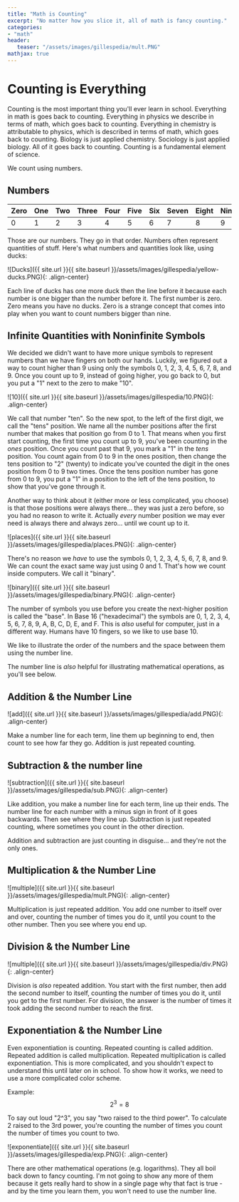 ```yaml
---
title: "Math is Counting"
excerpt: "No matter how you slice it, all of math is fancy counting."
categories: 
- "math"
header:
   teaser: "/assets/images/gillespedia/mult.PNG"
mathjax: true
---
```


# Counting is Everything

Counting is the most important thing you'll ever learn in school. Everything in math is goes back to counting. Everything in physics we describe in terms of math, which goes back to counting. Everything in chemistry is attributable to physics, which is described in terms of math, which goes back to counting. Biology is just applied chemistry. Sociology is just applied biology. All of it goes back to counting. Counting is a fundamental element of science. 

We count using numbers.

## Numbers

| Zero | One | Two | Three | Four | Five | Six | Seven | Eight | Nine |
|------|-----|-----|-------|------|------|-----|-------|-------|------|
| 0    | 1   | 2   | 3     | 4    | 5    | 6   | 7     | 8     | 9    |

Those are our numbers. They go in that order. Numbers often represent quantities of stuff. Here's what numbers and quantities look like, using ducks:

![Ducks]({{ site.url }}{{ site.baseurl }}/assets/images/gillespedia/yellow-ducks.PNG){: .align-center}

Each line of ducks has one more duck then the line before it because each number is one bigger than the number before it. The first number is zero. Zero means you have no ducks. Zero is a strange concept that comes into play when you want to count numbers bigger than nine.

## Infinite Quantities with Noninfinite Symbols

We decided we didn't want to have more unique symbols to represent numbers than we have fingers on both our hands. Luckily, we figured out a way to count higher than 9 using only the symbols 0, 1, 2, 3, 4, 5, 6, 7, 8, and 9. Once you count up to 9, instead of going higher, you go back to 0, but you put a "1" next to the zero to make "10".

![10]({{ site.url }}{{ site.baseurl }}/assets/images/gillespedia/10.PNG){: .align-center}

We call that number "ten". So the new spot, to the left of the first digit, we call the "tens" position. We name all the number positions after the first number that makes that position go from 0 to 1. That means when you first start counting, the first time you count up to 9, you've been counting in the *ones* position. Once you count past that 9, you mark a "1" in the *tens* position. You count again from 0 to 9 in the ones position, then change the tens position to "2" (twenty) to indicate you've counted the digit in the ones position from 0 to 9 two times. Once the tens position number has gone from 0 to 9, you put a "1" in a position to the left of the tens position, to show that you've gone through it.

Another way to think about it (either more or less complicated, you choose) is that those positions were always there… they was just a zero before, so you had no reason to write it. Actually *every* number position we may ever need is always there and always zero… until we count up to it.

![places]({{ site.url }}{{ site.baseurl }}/assets/images/gillespedia/places.PNG){: .align-center}

There's no reason we *have* to use the symbols 0, 1, 2, 3, 4, 5, 6, 7, 8, and 9. We can count the exact same way just using 0 and 1. That's how we count inside computers. We call it "binary".

![binary]({{ site.url }}{{ site.baseurl }}/assets/images/gillespedia/binary.PNG){: .align-center}

The number of symbols you use before you create the next-higher position is called the "base". In Base 16 ("hexadecimal") the symbols are 0, 1, 2, 3, 4, 5, 6, 7, 8, 9, A, B, C, D, E, and F. This is *also* useful for computer, just in a different way. Humans have 10 fingers, so we like to use base 10.

We like to illustrate the order of the numbers and the space between them using the number line.

The number line is *also* helpful for illustrating mathematical operations, as you'll see below.

## Addition & the Number Line

![add]({{ site.url }}{{ site.baseurl }}/assets/images/gillespedia/add.PNG){: .align-center}

Make a number line for each term, line them up beginning to end, then count to see how far they go. Addition is just repeated counting.

## Subtraction & the number line

![subtraction]({{ site.url }}{{ site.baseurl }}/assets/images/gillespedia/sub.PNG){: .align-center}

Like addition, you make a number line for each term, line up their ends. The number line for each number with a minus sign in front of it goes backwards. Then see where they line up. Subtraction is just repeated counting, where sometimes you count in the other direction.

Addition and subtraction are just counting in disguise… and they're not the only ones.

## Multiplication & the Number Line

![multiple]({{ site.url }}{{ site.baseurl }}/assets/images/gillespedia/mult.PNG){: .align-center}

Multiplication is just repeated addition. You add one number to itself over and over, counting the number of times you do it, until you count to the other number. Then you see where you end up.

## Division & the Number Line

![multiple]({{ site.url }}{{ site.baseurl }}/assets/images/gillespedia/div.PNG){: .align-center}

Division is *also* repeated addition. You start with the first number, then add the second number to itself, counting the number of times you do it, until you get to the first number. For division, the answer is the number of times it took adding the second number to reach the first.

## Exponentiation & the Number Line

Even exponentiation is counting. Repeated counting is called addition. Repeated addition is called multiplication. Repeated multiplication is called exponentiation. This is more complicated, and you shouldn't expect to understand this until later on in school. To show how it works, we need to use a more complicated color scheme.

Example: 
$$2^3 = 8$$

To say out loud "2^3", you say "two raised to the third power". To calculate 2 raised to the 3rd power, you're counting the number of times you count the number of times you count to two.

![exponentiate]({{ site.url }}{{ site.baseurl }}/assets/images/gillespedia/exp.PNG){: .align-center}

There are other mathematical operations (e.g. logarithms). They all boil back down to fancy counting. I'm not going to show any more of them because it gets really hard to show in a single page why that fact is true - and by the time you learn them, you won't need to use the number line.